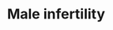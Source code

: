 ---
annotations:
- type: Cell Type Ontology
  value: sperm
- type: Pathway Ontology
  value: disease pathway
- type: Disease Ontology
  value: male infertility
authors:
- Fehrhart
- Egonw
- MaintBot
- Eweitz
communities:
- RareDiseases
description: Pathway(s) of genes involved in male infertility. The list of genes is
  derived from Krausz et al.(1) and can be sorted in general (common) cell function,
  endocrine function and specific spermatogenic function.
last-edited: 2021-09-17
organisms:
- Homo sapiens
redirect_from:
- /index.php/Pathway:WP4673
- /instance/WP4673
schema-jsonld:
- '@context': https://schema.org/
  '@id': https://wikipathways.github.io/pathways/WP4673.html
  '@type': Dataset
  creator:
    '@type': Organization
    name: WikiPathways
  description: Pathway(s) of genes involved in male infertility. The list of genes
    is derived from Krausz et al.(1) and can be sorted in general (common) cell function,
    endocrine function and specific spermatogenic function.
  keywords:
  - EPPIN
  - BRCA2
  - ERCC2
  - PRM3
  - XRCC4
  - NANOS1
  - MLH3
  - PEX10
  - DAZL
  - CYP1A1
  - DDX20
  - MLH1
  - H2BFWT
  - SOD3
  - SLC46A1
  - EP300
  - RAG1
  - EPSTI1
  - AGO2
  - DAZ3
  - MTHFR
  - CCNT1
  - RGS9
  - FOLH1
  - MDM2
  - VCX
  - STRA8
  - Coenzyme A
  - REC8
  - CYP26B1
  - KLK2
  - XPC
  - HIST1H4A
  - NFE2L2
  - AR
  - MOV10L1
  - USP8
  - HMGA1
  - HORMAD1
  - SLC16A7
  - CYP17A1
  - AHRR
  - RFC1
  - SIRPA
  - DAZ1
  - ARNTL
  - APOB
  - POLG
  - FASLG
  - CHD2
  - PMS2
  - ABLIM1
  - LRWD1
  - Butyryl-CoA
  - DND1
  - CREBBP
  - PRMT6
  - NOS2
  - GPX1
  - MSH5
  - XRCC5
  - SEPTIN12
  - CTCFL
  - PON2
  - NOS3
  - MAS1L
  - CCDC36
  - CDC42BPA
  - PIWIL2
  - YBX2
  - SPO11
  - PIWIL4
  - PARP1
  - MTRR
  - BHMT
  - OR2W3
  - XRCC3
  - MMP9
  - PRM1
  - THBS1
  - FAS
  - PEMT
  - SRD5A2
  - CCNA1
  - CAT
  - piRNA precursor
  - TEX15
  - SIRPG
  - BCL2
  - ESR2
  - NOS1
  - UBE2B
  - SEMG1
  - TNF
  - MMP2
  - PUM2
  - AHR
  - CDK9
  - POLB
  - TAS2R38
  - TCN2
  - PIWIL1
  - LOC203413
  - CXXC1
  - HIST3H3
  - CCNT2
  - UBD
  - CRISP2
  - MSMB
  - CLOCK
  - LIG4
  - PRDM9
  - KDM3A
  - PRM2
  - PSAT1
  - HORMAD2
  - PACRG
  - ATM
  - DAZ4
  - SHMT1
  - TSSK4
  - CLU
  - ETV5
  - DAZ2
  - Gentamicin
  - SOX5
  - HLA-DRA
  - TSSK6
  - SPATA17
  - CCNK
  - XRCC2
  - BRDT
  - MTR
  - TMEM132E
  - UBR2
  - USP26
  - PON1
  - SOD2
  - GNAO1
  - MSH4
  - DDX4
  - LTF
  - Amoxicillin
  - PIWIL3
  - ABCB1
  - NQO1
  - ERCC1
  - ESR1
  - TRIP13
  - MTHFD1
  - INSR
  license: CC0
  name: Male infertility
seo: CreativeWork
title: Male infertility
wpid: WP4673
---